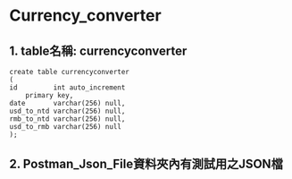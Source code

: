 # Currency_converter

## 1.  table名稱: **currencyconverter**


    create table currencyconverter
    (
    id         int auto_increment
        primary key,
    date       varchar(256) null,
    usd_to_ntd varchar(256) null,
    rmb_to_ntd varchar(256) null,
    usd_to_rmb varchar(256) null
    );

## 2.  Postman_Json_File資料夾內有測試用之JSON檔

